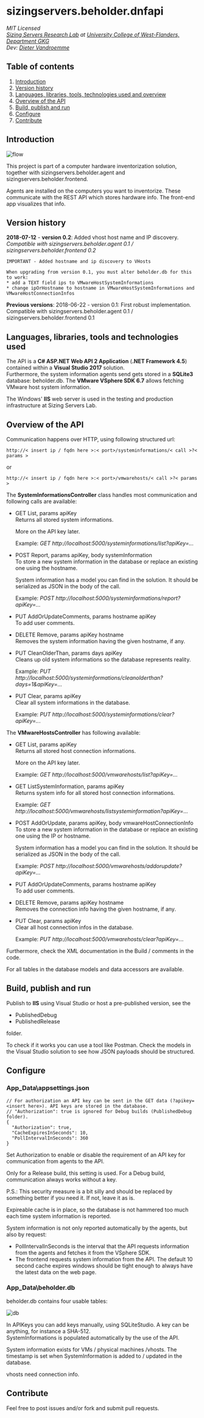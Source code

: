 # sizingservers.beholder.dnfapi
*MIT Licensed   
<a href="https://www.sizingservers.be" target="_blank">Sizing Servers Research Lab</a> at <a href="https://www.howest.be" target="_blank">University College of West-Flanders, Department GKG</a>  
Dev: <a href="https://about.me/didjeeh" target="_blank">Dieter Vandroemme</a>*

## Table of contents
1. [Introduction](#introduction)
2. [Version history](#version_history)
3. [Languages, libraries, tools, technologies used and overview](#languages)
4. [Overview of the API](#overview)
5. [Build, publish and run](#build)
6. [Configure](#configure)
7. [Contribute](#contribute)
 
<a name="introduction"></a>
## Introduction
![flow](readme_img/flow.png)

This project is part of a computer hardware inventorization solution, together with sizingservers.beholder.agent and sizingservers.beholder.frontend.

Agents are installed on the computers you want to inventorize. These communicate with the REST API which stores hardware info. The front-end app visualizes that info.

<a name="version_history"></a>
## Version history
**2018-07-12** - **version 0.2**: Added vhost host name and IP discovery.  
*Compatible with sizingservers.beholder.agent 0.1 / sizingservers.beholder.frontend 0.2*

    IMPORTANT - Added hostname and ip discovery to VHosts
    
    When upgrading from version 0.1, you must alter beholder.db for this to work:
    * add a TEXT field ips to VMwareHostSystemInformations
    * change ipOrHostname to hostname in VMwareHostSystemInformations and VMwareHostConnectionInfos 

**Previous versions**:
2018-06-22 - version 0.1: First robust implementation. Compatible with sizingservers.beholder.agent 0.1 / sizingservers.beholder.frontend 0.1

<a name="languages"></a>
## Languages, libraries, tools and technologies used
The API is a **C# ASP.NET Web API 2 Application** (**.NET Framework 4.5**) contained within a **Visual Studio 2017** solution.  
Furthermore, the system information agents send gets stored in a **SQLite3** database: beholder.db.
The **VMware VSphere SDK 6.7** allows fetching VMware host system information.

The Windows' **IIS** web server is used in the testing and production infrastructure at Sizing Servers Lab. 

<a name="overview"></a>
## Overview of the API
Communication happens over HTTP, using following structured url:

    http://< insert ip / fqdn here >:< port>/systeminformations/< call >?< params >

or

    http://< insert ip / fqdn here >:< port>/vmwarehosts/< call >?< params >

The **SystemInformationsController** class handles most communication and following calls are available:
  
* GET List, params apiKey  
  Returns all stored system informations.
  
  More on the API key later.
  
  Example: *GET http://localhost:5000/systeminformations/list?apiKey=...*
  
* POST Report, params apiKey, body systemInformation  
  To store a new system information in the database or replace an existing one using the hostname.
  
  System information has a model you can find in the solution. It should be serialized as JSON in the body of the call.
  
  Example: *POST http://localhost:5000/systeminformations/report?apiKey=...*
  
* PUT AddOrUpdateComments, params hostname apiKey  
  To add user comments.
  
* DELETE Remove, params apiKey hostname  
  Removes the system information having the given hostname, if any.
  
* PUT CleanOlderThan, params days apiKey  
  Cleans up old system informations so the database represents reality.

  Example: *PUT http://localhost:5000/systeminformations/cleanolderthan?days=1&apiKey=...*
   
* PUT Clear, params apiKey  
  Clear all system informations in the database.

  Example: *PUT http://localhost:5000/systeminformations/clear?apiKey=..*.


The **VMwareHostsController** has following available:

* GET List, params apiKey  
  Returns all stored host connection informations.
  
  More on the API key later.
  
  Example: *GET http://localhost:5000/vmwarehosts/list?apiKey=...*
  
* GET ListSystemInformation, params apiKey  
  Returns system info for all stored host connection informations.
    
  Example: *GET http://localhost:5000/vmwarehosts/listsysteminformation?apiKey=...*
  
* POST AddOrUpdate, params apiKey, body vmwareHostConnectionInfo  
  To store a new system information in the database or replace an existing one using the IP or hostname.
  
  System information has a model you can find in the solution. It should be serialized as JSON in the body of the call.
  
  Example: *POST http://localhost:5000/vmwarehosts/addorupdate?apiKey=...*

* PUT AddOrUpdateComments, params hostname apiKey  
  To add user comments.
  
* DELETE Remove, params apiKey hostname  
  Removes the connection info having the given hostname, if any.
  
* PUT Clear, params apiKey  
  Clear all host connection infos in the database.

  Example: *PUT http://localhost:5000/vmwarehosts/clear?apiKey=..*.
  
Furthermore, check the XML documentation in the Build / comments in the code.

For all tables in the database models and data accessors are available.

<a name="build"></a>
## Build, publish and run
Publish to **IIS** using Visual Studio or host a pre-published version, see the 

* PublishedDebug
* PublishedRelease

folder.

To check if it works you can use a tool like Postman. Check the models in the Visual Studio solution to see how JSON payloads should be structured.

<a name="configure"></a>
## Configure

### App_Data\\appsettings.json
    // For authorization an API key can be sent in the GET data (?apikey=<insert here>). API keys are stored in the database.
    // "Authorization": true is ignored for Debug builds (PublishedDebug folder).
    {
      "Authorization": true,
      "CacheExpiresInSeconds": 10,
      "PollIntervalInSeconds": 360
    }
    
Set Authorization to enable or disable the requirement of an API key for communication from agents to the API.

Only for a Release build, this setting is used. For a Debug build, communication always works without a key.

P.S.: This security measure is a bit silly and should be replaced by something better if you need it. If not, leave it as is.

Expireable cache is in place, so the database is not hammered too much each time system information is reported.

System information is not only reported automatically by the agents, but also by request:

* PollIntervalInSeconds is the interval that the API requests information from the agents and fetches it from the VSphere SDK.
* The frontend requests system information from the API. The default 10 second cache expires windows should be tight enough to always have the latest data on the web page.

### App_Data\\beholder.db
beholder.db contains four usable tables:

![db](readme_img/db.png)

In APIKeys you can add keys manually, using SQLiteStudio. A key can be anything, for instance a SHA-512.  
SystemInformations is populated automatically by the use of the API.

System information exists for VMs / physical machines /vhosts. The timestamp is set when SystemInformation is added to / updated in the database.

vhosts need connection info.

<a name="contribute"></a>
## Contribute
Feel free to post issues and/or fork and submit pull requests. 